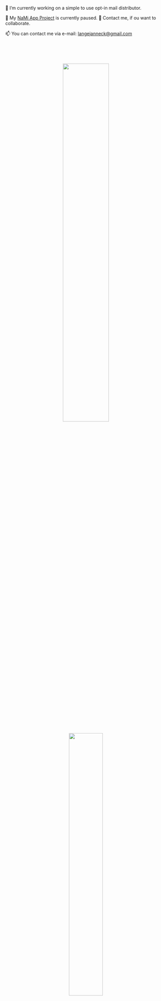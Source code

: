 🔭 I’m currently working on a simple to use opt-in mail distributor.

🧊 My [NaMi App Project](https://github.com/JanneckLange/dpsg-nami-app) is currently paused. 👯 Contact me, if ou want to collaborate.

📫 You can contact me via e-mail: [langejanneck@gmail.com](mailto:langejanneck@gmail.com)

<br><br><br>

<div align="center">
 <a href="https://github.com/anuraghazra/github-readme-stats">
  
   <img  src="https://github-readme-stats.vercel.app/api?username=jannecklange&hide=issues&count_private=true&show_icons=true&theme=react&include_all_commits=true" width="53.5%"/>
   
  <img src="https://github-readme-stats.vercel.app/api/top-langs/?username=jannecklange&layout=compact&langs_count=4&theme=react" width="45.8%"/>
  </a>
</div>

